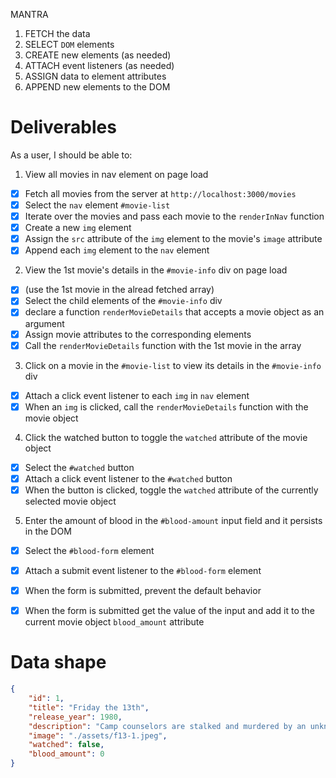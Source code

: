 MANTRA
1. FETCH the data
2. SELECT `DOM` elements
3. CREATE new elements (as needed)
4. ATTACH event listeners (as needed)
5. ASSIGN data to element attributes
6. APPEND new elements to the DOM

# Deliverables
As a user, I should be able to:
1. View all movies in nav element on page load
- [x] Fetch all movies from the server at `http://localhost:3000/movies`
- [x] Select the `nav` element `#movie-list`
- [x] Iterate over the movies and pass each movie to the `renderInNav` function
- [x] Create a new `img` element
- [x] Assign the `src` attribute of the `img` element to the movie's `image` attribute
- [x] Append each `img` element to the `nav` element

2. View the 1st movie's details in the `#movie-info` div on page load
- [x] (use the 1st movie in the alread fetched array)
- [x] Select the child elements of the `#movie-info` div
- [x] declare a function `renderMovieDetails` that accepts a movie object as an argument
- [x] Assign movie attributes to the corresponding elements
- [x] Call the `renderMovieDetails` function with the 1st movie in the array

3. Click on a movie in the `#movie-list` to view its details in the `#movie-info` div
- [x] Attach a click event listener to each  `img` in  `nav` element
- [x] When an `img` is clicked, call the `renderMovieDetails` function with the movie object

4. Click the watched button to toggle the `watched` attribute of the movie object
- [x] Select the `#watched` button
- [x] Attach a click event listener to the `#watched` button
- [x] When the button is clicked, toggle the `watched` attribute of the currently selected movie object

5. Enter the amount of blood in the `#blood-amount` input field and it persists in the DOM
- [x] Select the `#blood-form` element
- [x] Attach a submit event listener to the `#blood-form` element
- [x] When the form is submitted, prevent the default behavior
- [x] When the form is submitted get the value of the input and add it to the current movie object `blood_amount` attribute


# Data shape
```json
{
    "id": 1,
    "title": "Friday the 13th",
    "release_year": 1980,
    "description": "Camp counselors are stalked and murdered by an unknown assailant while trying to reopen a summer camp that was the site of a child's drowning.",
    "image": "./assets/f13-1.jpeg",
    "watched": false,
    "blood_amount": 0
}
```